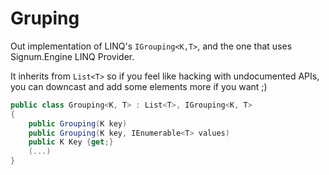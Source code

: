 # Gruping

Out implementation of LINQ's `IGrouping<K,T>`, and the one that
uses Signum.Engine LINQ Provider.

It inherits from `List<T>` so if you feel like hacking with
undocumented APIs, you can downcast and add some elements more if you
want ;)

```C#
public class Grouping<K, T> : List<T>, IGrouping<K, T>
{
    public Grouping(K key)
    public Grouping(K key, IEnumerable<T> values)
    public K Key {get;}
    (...)
}
```